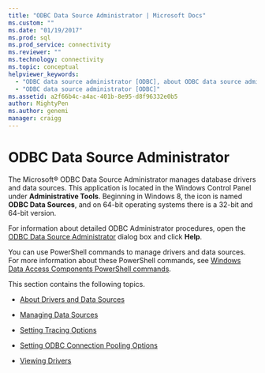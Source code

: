 ```yaml
---
title: "ODBC Data Source Administrator | Microsoft Docs"
ms.custom: ""
ms.date: "01/19/2017"
ms.prod: sql
ms.prod_service: connectivity
ms.reviewer: ""
ms.technology: connectivity
ms.topic: conceptual
helpviewer_keywords: 
  - "ODBC data source administrator [ODBC], about ODBC data source administrator"
  - "ODBC data source administrator [ODBC]"
ms.assetid: a2f66b4c-a4ac-401b-8e95-d8f96332e0b5
author: MightyPen
ms.author: genemi
manager: craigg
---
```

# ODBC Data Source Administrator
The Microsoft® ODBC Data Source Administrator manages database drivers and data sources. This application is located in the Windows Control Panel under **Administrative Tools**. Beginning in Windows 8, the icon is named **ODBC Data Sources**, and on 64-bit operating systems there is a 32-bit and 64-bit version.  
  
 For information about detailed ODBC Administrator procedures, open the [ODBC Data Source Administrator](https://msdn.microsoft.com/eea94d94-f53b-4289-ae75-9ccccde15333) dialog box and click **Help**.  
  
 You can use PowerShell commands to manage drivers and data sources. For more information about these PowerShell commands, see [Windows Data Access Components PowerShell commands](https://msdn.microsoft.com/library/windows/desktop/jj134064.aspx).  
  
 This section contains the following topics.  
  
-   [About Drivers and Data Sources](../../odbc/admin/about-drivers-and-data-sources.md)  
  
-   [Managing Data Sources](../../odbc/admin/managing-data-sources.md)  
  
-   [Setting Tracing Options](../../odbc/admin/setting-tracing-options.md)  
  
-   [Setting ODBC Connection Pooling Options](../../odbc/admin/setting-odbc-connection-pooling-options.md)  
  
-   [Viewing Drivers](../../odbc/admin/viewing-drivers.md)
